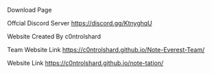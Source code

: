 Download Page

Offcial Discord Server https://discord.gg/KtnyghqU

Website Created By c0ntrolshard

Team Website Link https://c0ntrolshard.github.io/Note-Everest-Team/


Website Link https://c0ntrolshard.github.io/note-tation/
